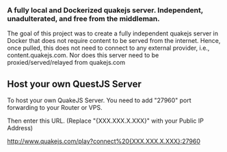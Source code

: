 ### A fully local and Dockerized quakejs server. Independent, unadulterated, and free from the middleman.

The goal of this project was to create a fully independent quakejs server in Docker that does not require content to be served from the internet.
Hence, once pulled, this does not need to connect to any external provider, i.e., content.quakejs.com. Nor does this server need to be proxied/served/relayed from quakejs.com

## Host your own QuestJS Server

To host your own QuakeJS Server. You need to add "27960" port forwarding to your Router or VPS.

Then enter this URL. (Replace "{XXX.XXX.X.XXX}" with your Public IP Address)

http://www.quakejs.com/play?connect%20{XXX.XXX.X.XXX}:27960
